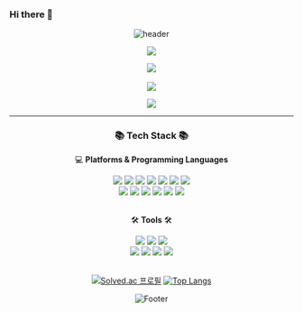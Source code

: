 ### Hi there 👋

<div align="center">
  
![header](https://capsule-render.vercel.app/api?type=Waving&color=gradient&height=200&section=header&text=Suhyun%20Song&fontSize=70)

<!--노션 -->
<a href="https://carnation-ant-66c.notion.site/89a9973361f1432085062972ab8c7d0e"><img src="https://img.shields.io/badge/Notion-000000?style=flat&logo=Tistory&logoColor=white&link=https://carnation-ant-66c.notion.site/89a9973361f1432085062972ab8c7d0e"/></a> 

<!--인스타그램 -->
<a href="https://www.instagram.com/songss._.11/"><img src="https://img.shields.io/badge/Instagram-000?style=social&logo=instagram&logoColor=E4405F"/></a>
​
<!-- 네이버 -->
<a href="mailto:songsu111@naver.com7" target="_blank"><img src="https://img.shields.io/badge/Blog-000?style=social&logo=naver&logoColor=03C75A"/></a>

<!--gmail -->
<a href="mailto:songsu0111@gmail.com"><img src="https://img.shields.io/badge/Gmail-EA4335?style=flat&logo=Gmail&logoColor=white&link=mailto:songsu0111@gmail.com"/></a>

---
  
  <h3>📚 Tech Stack 📚</h3>
  <p>💻 <b>Platforms & Programming Languages</b></p>

  <img src="https://img.shields.io/badge/Java-007396?style=flat&logo=Conda-Forge&logoColor=white" />
  <img src="https://img.shields.io/badge/C-A8B9CC?style=flat&logo=C&logoColor=white" />
  <img src="https://img.shields.io/badge/C++-00599C?style=flat&logo=C++&logoColor=white" />
  <img src="https://img.shields.io/badge/Python-3776AB?style=flat&logo=Python&logoColor=white" />
  <img src="https://img.shields.io/badge/HTML5-E34F26?style=flat&logo=HTML5&logoColor=white"/>
  <img src="https://img.shields.io/badge/CSS3-1572B6?style=flat&logo=CSS3&logoColor=white"/>
  <img src="https://img.shields.io/badge/JavaScript-F7DF1E?style=flat&logo=JavaScript&logoColor=white"/>
  <br>
    
  <img src="https://img.shields.io/badge/Spring-6DB33F?style=flat&logo=Spring&logoColor=white"/>
  <img src="https://img.shields.io/badge/Spring Boot-6DB33F?style=flat&logo=Spring Boot&logoColor=white"/>
  <img src="https://img.shields.io/badge/MySQL-4479A1?style=flat&logo=MySQL&logoColor=white"/>
  <img src="https://img.shields.io/badge/Amazon AWS-FF9900?style=flat&logo=Amazon AWS&logoColor=white"/>
  <img src="https://img.shields.io/badge/Amazon EC2-FF9900?style=flat&logo=Amazon EC2&logoColor=white"/>
  <img src="https://img.shields.io/badge/JUnit5-25A162?style=flat&logo=JUnit5&logoColor=white"/>
  <br>
  <br>
    
  <p>🛠 <b>Tools</b> 🛠</p>
  <img src="https://img.shields.io/badge/IntelliJ IDEA-000000?style=flat&logo=IntelliJ IDEA&logoColor=white"/>
  <img src="https://img.shields.io/badge/Eclipse IDE-2C2255?style=flat&logo=Eclipse IDE&logoColor=white"/>
  <img src="https://img.shields.io/badge/Visual Studio-5C2D91?style=flat&logo=Visual Studio&logoColor=white"/>
  <br>
  <img src="https://img.shields.io/badge/Git-F05032?style=flat&logo=Git&logoColor=white"/>
  <img src="https://img.shields.io/badge/GitHub-181717?style=flat&logo=GitHub&logoColor=white" />
  <img src="https://img.shields.io/badge/Notion-000000?style=flat&logo=Notion&logoColor=white"/>
  <img src="https://img.shields.io/badge/Slack-4A154B?style=flat&logo=Slack&logoColor=white"/>
  <br>
  <br>


[![Solved.ac 프로필](https://mazassumnida.wtf/api/v2/generate_badge?boj=whysoserious)](https://solved.ac/whysoserious)
[![Top Langs](https://github-readme-stats.vercel.app/api/top-langs/?username=Suhyun-Song&theme=omni)](https://github.com/Suhyun-Song/github-readme-stats)
  <br>
  
![Footer](https://capsule-render.vercel.app/api?type=waving&color=gradient&height=200&section=footer)
  
</div>


<!--
**ss0111/ss0111** is a ✨ _special_ ✨ repository because its `README.md` (this file) appears on your GitHub profile.

Here are some ideas to get you started:

- 🔭 I’m currently working on ...
- 🌱 I’m currently learning ...
- 👯 I’m looking to collaborate on ...
- 🤔 I’m looking for help with ...
- 💬 Ask me about ...
- 📫 How to reach me: ...
- 😄 Pronouns: ...
- ⚡ Fun fact: ...
-->






